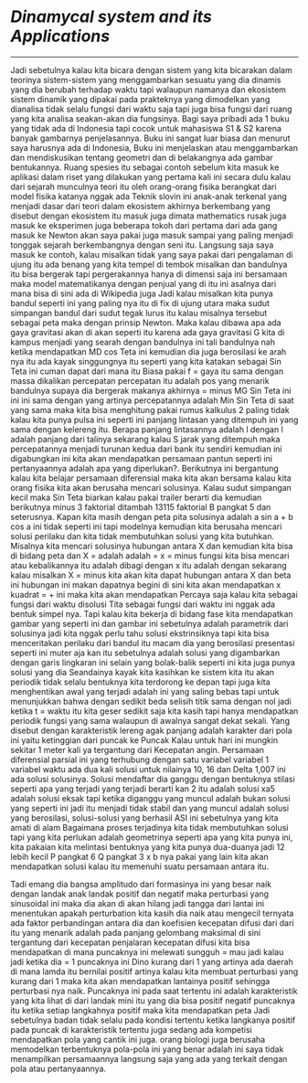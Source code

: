 # _*Dinamycal system and its Applications*_
<hr>
Jadi sebetulnya kalau kita bicara dengan sistem yang kita bicarakan dalam teorinya sistem-sistem yang menggambarkan sesuatu yang dia dinamis yang dia berubah terhadap waktu tapi walaupun namanya dan ekosistem sistem dinamik yang dipakai pada prakteknya yang dimodelkan yang dianalisa tidak selalu fungsi dari waktu saja tapi juga bisa fungsi dari ruang yang kita analisa seakan-akan dia fungsinya.
Bagi saya pribadi ada 1 buku yang tidak ada di Indonesia tapi cocok untuk mahasiswa S1 & S2 karena banyak gambarnya penjelasannya. Buku ini sangat luar biasa dan menurut saya harusnya ada  di Indonesia, Buku ini menjelaskan atau menggambarkan dan mendiskusikan tentang geometri dan di belakangnya ada gambar bentukannya.
Ruang spesies itu sebagai contoh sebelum kita masuk ke aplikasi dalam riset yang dilakukan yang pertama kali ini secara dulu kalau dari sejarah munculnya teori itu 
oleh orang-orang fisika berangkat dari model fisika katanya nggak ada Teknik slovin ini anak-anak terkenal yang menjadi dasar dari teori dalam ekosistem akhirnya
berkembang yang disebut dengan ekosistem itu masuk juga dimata mathematics rusak juga masuk ke eksperimen juga beberapa tokoh dari pertama dari ada gang masuk ke
Newton akan saya pakai juga masuk sampai yang paling menjadi tonggak sejarah berkembangnya dengan seni itu.
Langsung saja saya masuk ke contoh, kalau misalkan tidak yang saya pakai dari pengalaman di ujung itu ada benang yang kita tempel di tembok misalkan dan bandulnya itu bisa bergerak tapi pergerakannya hanya di dimensi saja ini bersamaan maka model matematikanya dengan penjual yang di itu ini asalnya dari mana bisa di sini ada di Wikipedia juga Jadi kalau misalkan kita punya bandul seperti ini yang paling nya itu di fix di ujung utara maka sudut simpangan bandul dari sudut tegak lurus itu kalau misalnya tersebut sebagai peta maka dengan prinsip Newton.
Maka kalau dibawa apa ada gaya gravitasi akan di akan seperti itu karena ada gaya gravitasi G kita di kampus menjadi yang searah dengan bandulnya ini tali
bandulnya nah ketika mendapatkan MD cos Teta ini kemudian dia juga berosilasi ke arah nya itu ada kayak singgungnya itu seperti yang kita katakan sebagai Sin Teta ini
cuman dapat dari mana itu Biasa pakai f = gaya itu sama dengan massa dikalikan percepatan percepatan itu adalah pos yang menarik bandulnya supaya dia bergerak makanya akhirnya = minus MG Sin Teta ini ini ini sama dengan yang artinya percepatannya adalah Min Sin Teta di saat yang sama maka kita bisa menghitung pakai rumus kalkulus 2 paling tidak kalau kita punya pulsa ini seperti ini panjang lintasan yang ditempuh ini yang sama dengan kelereng itu.
 Berapa panjang lintasannya adalah l dengan l adalah panjang dari talinya sekarang kalau S jarak yang ditempuh maka percepatannya menjadi turunan kedua dari bank itu sendiri kemudian ini digabungkan ini kita akan mendapatkan persamaan pantun seperti ini pertanyaannya adalah apa yang diperlukan?. Berikutnya ini bergantung kalau kita belajar persamaan diferensial maka kita akan bersama kalau kita orang fisika kita akan berusaha mencari solusinya.
Kalau sudut simpangan kecil maka Sin Teta biarkan kalau pakai trailer berarti dia kemudian berikutnya minus 3 faktorial ditambah 13115 faktorial B pangkat 5
dan seterusnya. Kapan kita masih dengan peta pita solusinya adalah a sin a + b cos a ini tidak seperti ini tapi modelnya kemudian kita berusaha mencari solusi perilaku dan kita tidak membutuhkan solusi yang kita butuhkan.
Misalnya kita mencari solusinya hubungan antara X dan kemudian kita bisa di bidang peta dan X = adalah adalah = x = minus fungsi kita bisa mencari atau kebalikannya
itu adalah dibagi dengan x itu adalah dengan sekarang kalau misalkan X = minus kita akan kita dapat hubungan antara X dan beta ini hubungan ini makan dapatnya
begini di sini kita akan mendapatkan x kuadrat = + ini maka kita akan mendapatkan Percaya saja kalau kita sebagai fungsi dari waktu disolusi Tita sebagai fungsi dari waktu
ini nggak ada bentuk simpel nya.
Tapi kalau kita bekerja di bidang fase kita mendapatkan gambar yang seperti ini dan gambar ini sebetulnya adalah parametrik dari solusinya jadi kita nggak perlu tahu solusi ekstrinsiknya tapi kita bisa menceritakan perilaku dari bandul itu macam dia yang berosilasi presentasi seperti ini muter aja kan itu sebetulnya adalah solusi yang digambarkan dengan garis lingkaran ini selain yang bolak-balik seperti ini kita juga punya solusi yang
dia 
Seandainya kayak kita kasihkan ke sistem kita itu akan periodik tidak selalu bentuknya kita terdorong ke depan tapi juga kita menghentikan awal yang terjadi adalah ini yang saling bebas tapi untuk menunjukkan bahwa dengan sedikit beda selisih titik sama dengan nol jadi ketika t = waktu itu kita geser sedikit saja kita kasih tapi hanya mendapatkan periodik fungsi yang sama walaupun di awalnya sangat dekat sekali. Yang disebut dengan karakteristik lereng agak panjang adalah karakter dari pola ini yaitu ketinggian dari puncak ke Puncak Kalau untuk hari ini mungkin sekitar 1 meter kali ya tergantung dari Kecepatan angin.
Persamaan diferensial parsial ini yang terhubung dengan satu variabel variabel 1 variabel waktu ada dua kali solusi untuk nilainya 10, 16 dan Delta 1,007 ini ada solusi solusinya. Solusi mendaftar dia ganggu dengan bentuknya stilasi seperti apa yang terjadi yang terjadi berarti kan 2 itu adalah solusi xa5 adalah solusi eksak tapi ketika
diganggu yang muncul adalah bukan solusi yang seperti ini jadi itu menjadi tidak stabil dan yang muncul adalah solusi yang berosilasi, solusi-solusi yang berhasil ASI ini sebetulnya yang kita amati di alam
Bagaimana proses terjadinya kita tidak membutuhkan solusi tapi yang kita perlukan adalah geometrinya seperti apa yang kita punya ini, kita pakaian kita melintasi bentuknya yang kita punya dua-duanya jadi 12 lebih kecil P pangkat 6 Q pangkat 3 x b nya pakai yang lain kita akan mendapatkan solusi kalau itu memenuhi suatu persamaan antara itu.

Tadi emang dia bangsa amplitudo dari formasinya ini yang besar naik dengan landak anak landak positif dan negatif maka perturbasi yang sinusoidal ini maka dia akan di akan
hilang jadi tangga dari lantai ini menentukan apakah perturbation kita kasih dia naik atau mengecil ternyata ada faktor perbandingan antara dia dan koefisien kecepatan
difusi dari dari itu yang menarik adalah pada panjang gelombang maksimal di sini tergantung dari kecepatan penjalaran kecepatan difusi kita bisa mendapatkan di mana puncaknya ini melewati sungguh = mau jadi kalau jadi ketika dia = 1 puncaknya ini Dino kurang dari 1 yang artinya ada daerah di mana lamda itu bernilai positif artinya kalau kita membuat perturbasi yang kurang dari 1 maka kita akan mendapatkan lantainya positif sehingga perturbasi nya naik. 
Puncaknya ini pada saat tertentu ini adalah karakteristik yang kita lihat di dari landak mini itu yang dia bisa positif negatif puncaknya itu ketika setiap langkahnya positif maka kita
mendapatkan peta Jadi sebetulnya badan tidak selalu pada kondisi tertentu ketika langkanya positif pada puncak di karakteristik tertentu juga sedang ada kompetisi
mendapatkan pola yang cantik ini juga. orang biologi juga berusaha memodelkan terbentuknya pola-pola ini yang benar adalah ini saya tidak menampilkan persamaannya langsung saja yang ada yang terkait dengan pola atau pertanyaannya.
